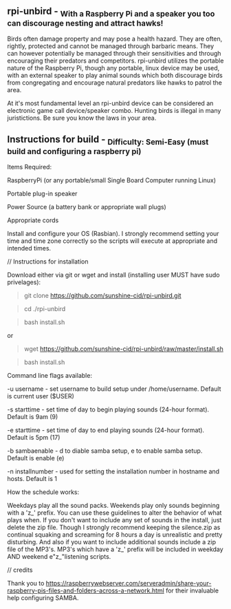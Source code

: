 rpi-unbird - <sub>With a Raspberry Pi and a speaker you too can discourage nesting and attract hawks!</sub>
----------
Birds often damage property and may pose a health hazard. They are often, rightly, protected and cannot be managed through barbaric means. They can however potentially be managed through their sensitivities and through encouraging their predators and competitors. rpi-unbird utilizes the portable nature of the Raspberry Pi, though any portable, linux device may be used, with an external speaker to play animal sounds which both discourage birds from congregating and encourage natural predators like hawks to patrol the area.

At it's most fundamental level an rpi-unbird device can be considered an electronic game call device/speaker combo. Hunting birds is illegal in many juristictions. Be sure you know the laws in your area.

Instructions for build - <sub>Difficulty: Semi-Easy (must build and configuring a raspberry pi)</sub>
----------
Items Required:

RaspberryPi (or any portable/small Single Board Computer running Linux)

Portable plug-in speaker

Power Source (a battery bank or appropriate wall plugs)

Appropriate cords

Install and configure your OS (Rasbian). I strongly recommend setting your time and time zone correctly so the scripts will execute at appropriate and intended times. 

// Instructions for installation

Download either via git or wget and install (installing user MUST have sudo privelages):

>git clone https://github.com/sunshine-cid/rpi-unbird.git

>cd ./rpi-unbird

>bash install.sh

or

>wget https://github.com/sunshine-cid/rpi-unbird/raw/master/install.sh

>bash install.sh

Command line flags available:

-u username - set username to build setup under /home/username. Default is current user ($USER)

-s starttime - set time of day to begin playing sounds (24-hour format). Default is 9am (9)

-e starttime - set time of day to end playing sounds (24-hour format). Default is 5pm (17)

-b sambaenable - d to diable samba setup, e to enable samba setup. Default is enable (e)

-n installnumber - used for setting the installation number in hostname and hosts. Default is 1

How the schedule works:

Weekdays play all the sound packs. Weekends play only sounds beginning with a 'z_' prefix. You can use these guidelines to alter the behavior of what plays when. If you don't want to include any set of sounds in the install, just delete the zip file. Though I strongly recommend keeping the silence.zip as continual squaking and screaming for 8 hours a day is unrealistic and pretty disturbing. 
And also if you want to include additional sounds include a zip file of the MP3's. MP3's which have a 'z_' prefix will be included in weekday AND weekend e"z_"listening scripts.

// credits

Thank you to https://raspberrywebserver.com/serveradmin/share-your-raspberry-pis-files-and-folders-across-a-network.html for their invaluable help configuring SAMBA.
